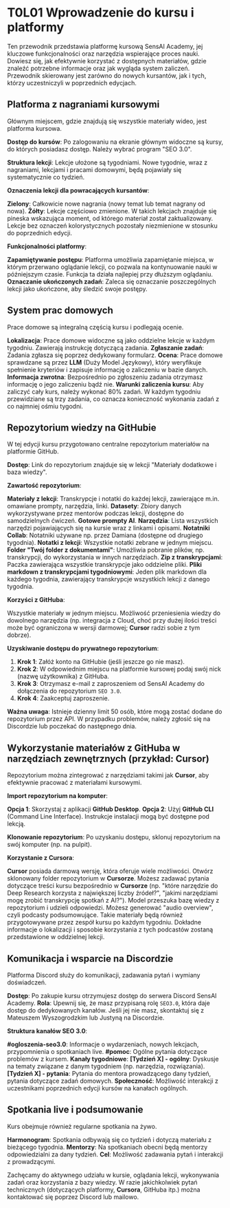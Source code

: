 # T0L01 Wprowadzenie do kursu i platformy

Ten przewodnik przedstawia platformę kursową SensAI Academy, jej kluczowe funkcjonalności oraz narzędzia wspierające proces nauki. Dowiesz się, jak efektywnie korzystać z dostępnych materiałów, gdzie znaleźć potrzebne informacje oraz jak wygląda system zaliczeń. Przewodnik skierowany jest zarówno do nowych kursantów, jak i tych, którzy uczestniczyli w poprzednich edycjach.

## Platforma z nagraniami kursowymi

Głównym miejscem, gdzie znajdują się wszystkie materiały wideo, jest platforma kursowa.

**Dostęp do kursów**: Po zalogowaniu na ekranie głównym widoczne są kursy, do których posiadasz dostęp. Należy wybrać program "SEO 3.0".

**Struktura lekcji**: Lekcje ułożone są tygodniami. Nowe tygodnie, wraz z nagraniami, lekcjami i pracami domowymi, będą pojawiały się systematycznie co tydzień.

**Oznaczenia lekcji dla powracających kursantów**:

**Zielony**: Całkowicie nowe nagrania (nowy temat lub temat nagrany od nowa).
**Żółty**: Lekcje częściowo zmienione. W takich lekcjach znajduje się pineska wskazująca moment, od którego materiał został zaktualizowany.
Lekcje bez oznaczeń kolorystycznych pozostały niezmienione w stosunku do poprzednich edycji.

**Funkcjonalności platformy**:

**Zapamiętywanie postępu**: Platforma umożliwia zapamiętanie miejsca, w którym przerwano oglądanie lekcji, co pozwala na kontynuowanie nauki w późniejszym czasie. Funkcja ta działa najlepiej przy dłuższym oglądaniu.
**Oznaczanie ukończonych zadań**: Zaleca się oznaczanie poszczególnych lekcji jako ukończone, aby śledzić swoje postępy.

## System prac domowych

Prace domowe są integralną częścią kursu i podlegają ocenie.

**Lokalizacja**: Prace domowe widoczne są jako oddzielne lekcje w każdym tygodniu. Zawierają instrukcję dotyczącą zadania.
**Zgłaszanie zadań**: Zadania zgłasza się poprzez dedykowany formularz.
**Ocena**: Prace domowe sprawdzane są przez **LLM** (Duży Model Językowy), który weryfikuje spełnienie kryteriów i zapisuje informację o zaliczeniu w bazie danych.
**Informacja zwrotna**: Bezpośrednio po zgłoszeniu zadania otrzymasz informację o jego zaliczeniu bądź nie.
**Warunki zaliczenia kursu**: Aby zaliczyć cały kurs, należy wykonać 80% zadań. W każdym tygodniu przewidziane są trzy zadania, co oznacza konieczność wykonania zadań z co najmniej ośmiu tygodni.

## Repozytorium wiedzy na GitHubie

W tej edycji kursu przygotowano centralne repozytorium materiałów na platformie GitHub.

**Dostęp**: Link do repozytorium znajduje się w lekcji "Materiały dodatkowe i baza wiedzy".

**Zawartość repozytorium**:

**Materiały z lekcji**: Transkrypcje i notatki do każdej lekcji, zawierające m.in. omawiane prompty, narzędzia, linki.
**Datasety**: Zbiory danych wykorzystywane przez mentorów podczas lekcji, dostępne do samodzielnych ćwiczeń.
**Gotowe prompty AI**.
**Narzędzia**: Lista wszystkich narzędzi pojawiających się na kursie wraz z linkami i opisami.
**Notatniki Collab**: Notatniki używane np. przez Damiana (dostępne od drugiego tygodnia).
**Notatki z lekcji**: Wszystkie notatki zebrane w jednym miejscu.
**Folder "Twój folder z dokumentami"**: Umożliwia pobranie plików, np. transkrypcji, do wykorzystania w innych narzędziach.
**Zip z transkrypcjami**: Paczka zawierająca wszystkie transkrypcje jako oddzielne pliki.
**Pliki markdown z transkrypcjami tygodniowymi**: Jeden plik markdown dla każdego tygodnia, zawierający transkrypcje wszystkich lekcji z danego tygodnia.

**Korzyści z GitHuba**:

Wszystkie materiały w jednym miejscu.
Możliwość przeniesienia wiedzy do dowolnego narzędzia (np. integracja z Cloud, choć przy dużej ilości treści może być ograniczona w wersji darmowej; **Cursor** radzi sobie z tym dobrze).

**Uzyskiwanie dostępu do prywatnego repozytorium**:

1.  **Krok 1**: Załóż konto na GitHubie (jeśli jeszcze go nie masz).
2.  **Krok 2**: W odpowiednim miejscu na platformie kursowej podaj swój nick (nazwę użytkownika) z GitHuba.
3.  **Krok 3**: Otrzymasz e-mail z zaproszeniem od SensAI Academy do dołączenia do repozytorium `SEO 3.0`.
4.  **Krok 4**: Zaakceptuj zaproszenie.

**Ważna uwaga**: Istnieje dzienny limit 50 osób, które mogą zostać dodane do repozytorium przez API. W przypadku problemów, należy zgłosić się na Discordzie lub poczekać do następnego dnia.

## Wykorzystanie materiałów z GitHuba w narzędziach zewnętrznych (przykład: Cursor)

Repozytorium można zintegrować z narzędziami takimi jak **Cursor**, aby efektywnie pracować z materiałami kursowymi.

**Import repozytorium na komputer**:

**Opcja 1**: Skorzystaj z aplikacji **GitHub Desktop**.
**Opcja 2**: Użyj **GitHub CLI** (Command Line Interface). Instrukcje instalacji mogą być dostępne pod lekcją.

**Klonowanie repozytorium**: Po uzyskaniu dostępu, sklonuj repozytorium na swój komputer (np. na pulpit).

**Korzystanie z Cursora**:

**Cursor** posiada darmową wersję, która oferuje wiele możliwości.
Otwórz sklonowany folder repozytorium w **Cursorze**.
Możesz zadawać pytania dotyczące treści kursu bezpośrednio w **Cursorze** (np. "które narzędzie do Deep Research korzysta z największej liczby źródeł?", "jakimi narzędziami mogę zrobić transkrypcję spotkań z AI?"). Model przeszuka bazę wiedzy z repozytorium i udzieli odpowiedzi.
Możesz generować "audio overview", czyli podcasty podsumowujące. Takie materiały będą również przygotowywane przez zespół kursu po każdym tygodniu. Dokładne informacje o lokalizacji i sposobie korzystania z tych podcastów zostaną przedstawione w oddzielnej lekcji.

## Komunikacja i wsparcie na Discordzie

Platforma Discord służy do komunikacji, zadawania pytań i wymiany doświadczeń.

**Dostęp**: Po zakupie kursu otrzymujesz dostęp do serwera Discord SensAI Academy.
**Rola**: Upewnij się, że masz przypisaną rolę `SEO3.0`, która daje dostęp do dedykowanych kanałów. Jeśli jej nie masz, skontaktuj się z Mateuszem Wyszogrodzkim lub Justyną na Discordzie.

**Struktura kanałów SEO 3.0**:

**#ogloszenia-seo3.0**: Informacje o wydarzeniach, nowych lekcjach, przypomnienia o spotkaniach live.
**#pomoc**: Ogólne pytania dotyczące problemów z kursem.
**Kanały tygodniowe**:
**[Tydzień X] - ogólny**: Dyskusje na tematy związane z danym tygodniem (np. narzędzia, rozwiązania).
**[Tydzień X] - pytania**: Pytania do mentora prowadzącego dany tydzień, pytania dotyczące zadań domowych.
**Społeczność**: Możliwość interakcji z uczestnikami poprzednich edycji kursów na kanałach ogólnych.

## Spotkania live i podsumowanie

Kurs obejmuje również regularne spotkania na żywo.

**Harmonogram**: Spotkania odbywają się co tydzień i dotyczą materiału z bieżącego tygodnia.
**Mentorzy**: Na spotkaniach obecni będą mentorzy odpowiedzialni za dany tydzień.
**Cel**: Możliwość zadawania pytań i interakcji z prowadzącymi.

Zachęcamy do aktywnego udziału w kursie, oglądania lekcji, wykonywania zadań oraz korzystania z bazy wiedzy. W razie jakichkolwiek pytań technicznych (dotyczących platformy, **Cursora**, GitHuba itp.) można kontaktować się poprzez Discord lub mailowo. 